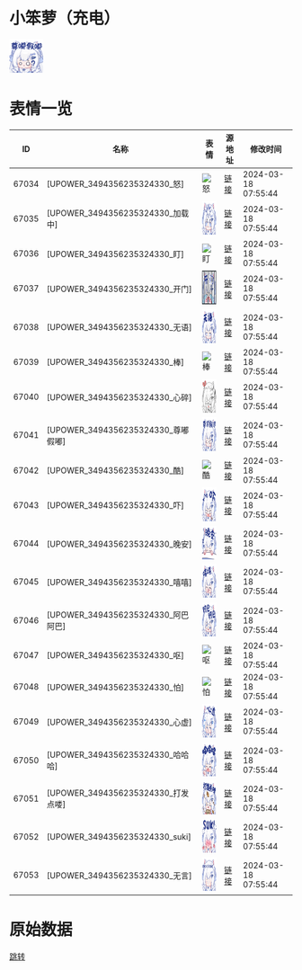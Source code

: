 # 小笨萝（充电）

<img src="./cover.png" height="60" alt="cover" />

# 表情一览

|ID|名称|表情|源地址|修改时间|
|----|----|----|----|----|
|67034|[UPOWER_3494356235324330_怒]|<img src="./pic/067034_%5BUPOWER_3494356235324330_怒%5D.png" height="60" alt="怒"/>|[链接](https://i0.hdslb.com/bfs/garb/36662ed10479aa240458b53cd2fdf4e398ca99c8.png)|2024-03-18 07:55:44|
|67035|[UPOWER_3494356235324330_加载中]|<img src="./pic/067035_%5BUPOWER_3494356235324330_加载中%5D.png" height="60" alt="加载中"/>|[链接](https://i0.hdslb.com/bfs/garb/64793b10457b161530db2cf730732fdcf82be72e.png)|2024-03-18 07:55:44|
|67036|[UPOWER_3494356235324330_盯]|<img src="./pic/067036_%5BUPOWER_3494356235324330_盯%5D.png" height="60" alt="盯"/>|[链接](https://i0.hdslb.com/bfs/garb/b34e2ca94e3feed94c8cf3dbb0dbf549b9645e46.png)|2024-03-18 07:55:44|
|67037|[UPOWER_3494356235324330_开门]|<img src="./pic/067037_%5BUPOWER_3494356235324330_开门%5D.png" height="60" alt="开门"/>|[链接](https://i0.hdslb.com/bfs/garb/c971ed3f99baccc0ed338fd0e45210a3e66b408e.png)|2024-03-18 07:55:44|
|67038|[UPOWER_3494356235324330_无语]|<img src="./pic/067038_%5BUPOWER_3494356235324330_无语%5D.png" height="60" alt="无语"/>|[链接](https://i0.hdslb.com/bfs/garb/482daaece1c55546486c626a9eb25e5d3a75bc4a.png)|2024-03-18 07:55:44|
|67039|[UPOWER_3494356235324330_棒]|<img src="./pic/067039_%5BUPOWER_3494356235324330_棒%5D.png" height="60" alt="棒"/>|[链接](https://i0.hdslb.com/bfs/garb/2333589e9c5c2a9352af825ddca87bfddecfa3ff.png)|2024-03-18 07:55:44|
|67040|[UPOWER_3494356235324330_心碎]|<img src="./pic/067040_%5BUPOWER_3494356235324330_心碎%5D.png" height="60" alt="心碎"/>|[链接](https://i0.hdslb.com/bfs/garb/88edc10e85f45c153d9d73ea729f69638bbd2f4e.png)|2024-03-18 07:55:44|
|67041|[UPOWER_3494356235324330_尊嘟假嘟]|<img src="./pic/067041_%5BUPOWER_3494356235324330_尊嘟假嘟%5D.png" height="60" alt="尊嘟假嘟"/>|[链接](https://i0.hdslb.com/bfs/garb/1b393bd8641202c031f35b33a63c50abd4cd78a8.png)|2024-03-18 07:55:44|
|67042|[UPOWER_3494356235324330_酷]|<img src="./pic/067042_%5BUPOWER_3494356235324330_酷%5D.png" height="60" alt="酷"/>|[链接](https://i0.hdslb.com/bfs/garb/9c5aa7da85688e787ec27859c992c3f5d63d8dae.png)|2024-03-18 07:55:44|
|67043|[UPOWER_3494356235324330_吓]|<img src="./pic/067043_%5BUPOWER_3494356235324330_吓%5D.png" height="60" alt="吓"/>|[链接](https://i0.hdslb.com/bfs/garb/ae5e26a468fd236d2ad460926c0e5029b92208a9.png)|2024-03-18 07:55:44|
|67044|[UPOWER_3494356235324330_晚安]|<img src="./pic/067044_%5BUPOWER_3494356235324330_晚安%5D.png" height="60" alt="晚安"/>|[链接](https://i0.hdslb.com/bfs/garb/2b8d69b132507571d5cb5c392c2241e13d593175.png)|2024-03-18 07:55:44|
|67045|[UPOWER_3494356235324330_嘻嘻]|<img src="./pic/067045_%5BUPOWER_3494356235324330_嘻嘻%5D.png" height="60" alt="嘻嘻"/>|[链接](https://i0.hdslb.com/bfs/garb/9a950405cdb97306d4348c74354331c51bb1aedf.png)|2024-03-18 07:55:44|
|67046|[UPOWER_3494356235324330_阿巴阿巴]|<img src="./pic/067046_%5BUPOWER_3494356235324330_阿巴阿巴%5D.png" height="60" alt="阿巴阿巴"/>|[链接](https://i0.hdslb.com/bfs/garb/5cd6f404ae54f53aa519f2a652e75f9c74a0a1ee.png)|2024-03-18 07:55:44|
|67047|[UPOWER_3494356235324330_呕]|<img src="./pic/067047_%5BUPOWER_3494356235324330_呕%5D.png" height="60" alt="呕"/>|[链接](https://i0.hdslb.com/bfs/garb/8ee46e4a79e812e1a85326bc6c05b108982da277.png)|2024-03-18 07:55:44|
|67048|[UPOWER_3494356235324330_怕]|<img src="./pic/067048_%5BUPOWER_3494356235324330_怕%5D.png" height="60" alt="怕"/>|[链接](https://i0.hdslb.com/bfs/garb/b89eec04aa970911775ec38e304e586fbd003f3c.png)|2024-03-18 07:55:44|
|67049|[UPOWER_3494356235324330_心虚]|<img src="./pic/067049_%5BUPOWER_3494356235324330_心虚%5D.png" height="60" alt="心虚"/>|[链接](https://i0.hdslb.com/bfs/garb/d69dbba50e3fcdeccba0fdf41f05e1e94dd5430a.png)|2024-03-18 07:55:44|
|67050|[UPOWER_3494356235324330_哈哈哈]|<img src="./pic/067050_%5BUPOWER_3494356235324330_哈哈哈%5D.png" height="60" alt="哈哈哈"/>|[链接](https://i0.hdslb.com/bfs/garb/55996f8c9659b91c444f2864b14b56778352f203.png)|2024-03-18 07:55:44|
|67051|[UPOWER_3494356235324330_打发点喽]|<img src="./pic/067051_%5BUPOWER_3494356235324330_打发点喽%5D.png" height="60" alt="打发点喽"/>|[链接](https://i0.hdslb.com/bfs/garb/5a17cd8a89141840a7a64655da77a5062be41e8d.png)|2024-03-18 07:55:44|
|67052|[UPOWER_3494356235324330_suki]|<img src="./pic/067052_%5BUPOWER_3494356235324330_suki%5D.png" height="60" alt="suki"/>|[链接](https://i0.hdslb.com/bfs/garb/602ead1d1d87ad8287868a98c63428e9960b879b.png)|2024-03-18 07:55:44|
|67053|[UPOWER_3494356235324330_无言]|<img src="./pic/067053_%5BUPOWER_3494356235324330_无言%5D.png" height="60" alt="无言"/>|[链接](https://i0.hdslb.com/bfs/garb/7989838f19bccb68587743cfea9bd104ba9b7769.png)|2024-03-18 07:55:44|

# 原始数据

[跳转](./raw.json)

